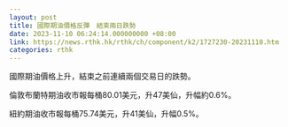 ```yaml
---
layout: post
title: 國際期油價格反彈　結束兩日跌勢
date: 2023-11-10 06:24:14.000000000 +08:00
link: https://news.rthk.hk/rthk/ch/component/k2/1727230-20231110.htm
categories: rthk
---
```


國際期油價格上升，結束之前連續兩個交易日的跌勢。

倫敦布蘭特期油收市報每桶80.01美元，升47美仙，升幅約0.6%。

紐約期油收市報每桶75.74美元，升41美仙，升幅0.5%。
